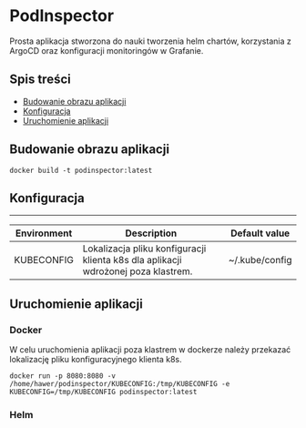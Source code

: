 # PodInspector
Prosta aplikacja stworzona do nauki tworzenia helm chartów, korzystania z ArgoCD oraz konfiguracji monitoringów w Grafanie.

## Spis treści
* [Budowanie obrazu aplikacji](#budowanie-obrazu-aplikacji)
* [Konfiguracja](#konfiguracja)
* [Uruchomienie aplikacji](#uruchomienie-aplikacji)

## Budowanie obrazu aplikacji

```
docker build -t podinspector:latest
```

## Konfiguracja

---

| Environment                      | Description                                                                       | Default value      |
|----------------------------------|-----------------------------------------------------------------------------------|--------------------|
| KUBECONFIG                         | Lokalizacja pliku konfiguracji klienta k8s dla aplikacji wdrożonej poza klastrem. | ~/.kube/config |

## Uruchomienie aplikacji

### Docker
W celu uruchomienia aplikacji poza klastrem w dockerze należy przekazać lokalizację pliku konfiguracyjnego klienta k8s.
```
docker run -p 8080:8080 -v /home/hawer/podinspector/KUBECONFIG:/tmp/KUBECONFIG -e KUBECONFIG=/tmp/KUBECONFIG podinspector:latest
```

### Helm